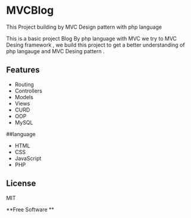 # MVCBlog
This Project building by MVC Design pattern with php language 

This is a basic project Blog By php language with MVC we try to MVC Desing framework ,
 we build this project to get a better understanding of php langauge and MVC Desing pattern .

## Features

- Routing
- Controllers
- Models
- Views
- CURD
- OOP
- MySQL

 
##language
- HTML
- CSS
- JavaScript
- PHP


## License

MIT

**Free Software **
  
